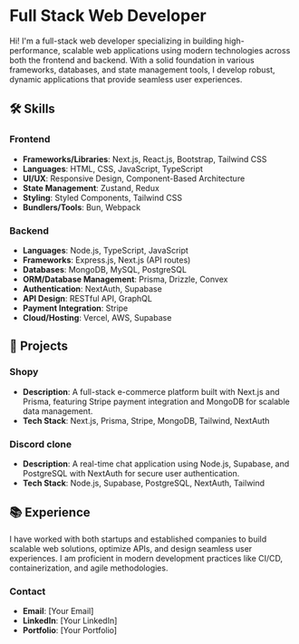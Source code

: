 # Full Stack Web Developer

Hi! I'm a full-stack web developer specializing in building high-performance, scalable web applications using modern technologies across both the frontend and backend. With a solid foundation in various frameworks, databases, and state management tools, I develop robust, dynamic applications that provide seamless user experiences.

## 🛠️ Skills

### Frontend
- **Frameworks/Libraries**: Next.js, React.js, Bootstrap, Tailwind CSS
- **Languages**: HTML, CSS, JavaScript, TypeScript
- **UI/UX**: Responsive Design, Component-Based Architecture
- **State Management**: Zustand, Redux
- **Styling**: Styled Components, Tailwind CSS
- **Bundlers/Tools**: Bun, Webpack

### Backend
- **Languages**: Node.js, TypeScript, JavaScript
- **Frameworks**: Express.js, Next.js (API routes)
- **Databases**: MongoDB, MySQL, PostgreSQL
- **ORM/Database Management**: Prisma, Drizzle, Convex
- **Authentication**: NextAuth, Supabase
- **API Design**: RESTful API, GraphQL
- **Payment Integration**: Stripe
- **Cloud/Hosting**: Vercel, AWS, Supabase

## 🚀 Projects

### Shopy
- **Description**: A full-stack e-commerce platform built with Next.js and Prisma, featuring Stripe payment integration and MongoDB for scalable data management.
- **Tech Stack**: Next.js, Prisma, Stripe, MongoDB, Tailwind, NextAuth

### Discord clone
- **Description**: A real-time chat application using Node.js, Supabase, and PostgreSQL with NextAuth for secure user authentication.
- **Tech Stack**: Node.js, Supabase, PostgreSQL, NextAuth, Tailwind

## 📚 Experience

I have worked with both startups and established companies to build scalable web solutions, optimize APIs, and design seamless user experiences. I am proficient in modern development practices like CI/CD, containerization, and agile methodologies.

### Contact
- **Email**: [Your Email]
- **LinkedIn**: [Your LinkedIn]
- **Portfolio**: [Your Portfolio]
